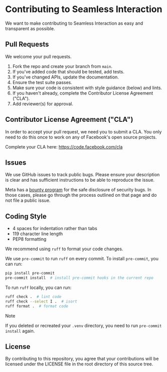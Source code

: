 # Contributing to Seamless Interaction
We want to make contributing to Seamless Interaction as easy and transparent as
possible.

## Pull Requests
We welcome your pull requests.

1. Fork the repo and create your branch from `main`.
2. If you've added code that should be tested, add tests.
3. If you've changed APIs, update the documentation.
4. Ensure the test suite passes.
5. Make sure your code is consistent with style guidance (below) and lints.
6. If you haven't already, complete the Contributor License Agreement ("CLA").
7. Add reviewer(s) for approval.

## Contributor License Agreement ("CLA")
In order to accept your pull request, we need you to submit a CLA. You only need
to do this once to work on any of Facebook's open source projects.

Complete your CLA here: <https://code.facebook.com/cla>

## Issues
We use GitHub issues to track public bugs. Please ensure your description is
clear and has sufficient instructions to be able to reproduce the issue.

Meta has a [bounty program](https://bugbounty.meta.com/) for the safe
disclosure of security bugs. In those cases, please go through the process
outlined on that page and do not file a public issue.

## Coding Style
* 4 spaces for indentation rather than tabs
* 119 character line length
* PEP8 formatting

We recommend using `ruff` to format your code changes.

We use `pre-commit` to run `ruff` on every commit. To install `pre-commit`, you can run:

```bash
pip install pre-commit
pre-commit install  # install pre-commit hooks in the current repo
```

To run `ruff` locally, you can run:

```bash
ruff check .  # lint code
ruff check --select I .  # isort
ruff format .  # format code
```

> [!NOTE]
> If you deleted or recreated your `.venv` directory, you need to run `pre-commit install` again.

## License
By contributing to this repository, you agree that your contributions will be licensed
under the LICENSE file in the root directory of this source tree.